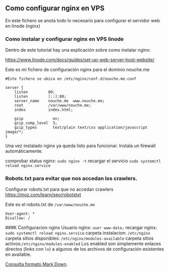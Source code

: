 ## Como configurar nginx en VPS

En este fichero se anota todo lo necesario para configurar el servidor web
en linode (nginx)



### Como instalar y configurar nginx en VPS linode

Dentro de este tutorial hay una explicación sobre como instalar nginx:

https://www.linode.com/docs/guides/set-up-web-server-host-website/


Este es mi fichero de configuración nginx para el dominio nouche.me

    #Este fichero se ubica en /etc/nginx/conf.d/nouche.me.conf

    server {
        listen         80;
        listen         [::]:80;
        server_name    nouche.me  www.nouche.me;
        root           /var/www/nouche.me;
        index          index.html;

        gzip             on;
        gzip_comp_level  3;
        gzip_types       text/plain text/css application/javascript image/*;
    }


Una vez instalado nginx ya queda listo para funcionar. Instala un firewall automáticamente.

comprobar status nginx: `sudo nginx -t`
recargar el servicio `sudo systemctl reload nginx.service`


### Robots.txt para evitar que nos accedan los crawlers.

Configurar robots.txt para que no accedan crawlers
https://moz.com/learn/seo/robotstxt

Este es el robots.txt de `/var/www/nouche.me`

    User-agent: *
    Disallow: /


###K Configuracion nginx
Usuario nginx: `user www-data;`
recargar nginx: `sudo systemctl reload nginx.service`
carpeta instalacion: `/etc/nginx`
carpeta sitios disponibles: `/etc/nginx/modules-available`
carpeta sitios activos:`/etc/nginx/modules-enabled`
Los enabled son simplemente enlaces directos (links con `ln`) a algunos de los archivos de configuración existentes en available.



[Consulta formato Mark Down](https://www.markdownguide.org/cheat-sheet/).
